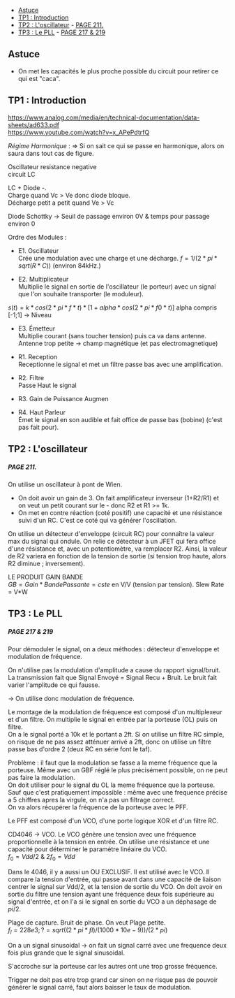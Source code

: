 - [Astuce](#astuce)
- [TP1 : Introduction](#tp1--introduction)
- [TP2 : L'oscillateur](#tp2--loscillateur)
      - [PAGE 211.](#page-211)
- [TP3 : Le PLL](#tp3--le-pll)
      - [PAGE 217 \& 219](#page-217--219)


## Astuce

- On met les capacités le plus proche possible du circuit pour retirer ce qui est "caca".

## TP1 : Introduction
https://www.analog.com/media/en/technical-documentation/data-sheets/ad633.pdf <br>
https://www.youtube.com/watch?v=x_APePdtrfQ <br>

_Régime Harmonique_ :  => Si on sait ce qui se passe en harmonique, alors on saura dans tout cas de figure.



Oscillateur resistance negative <br>
circuit LC <br>

LC + Diode -. <br>
Charge quand Vc > Ve donc diode bloque. <br>
Décharge petit a petit quand Ve > Vc <br>


Diode Schottky -> Seuil de passage environ 0V & temps pour passage environ 0 <br>


Ordre des Modules :
- E1. Oscillateur <br>
Crée une modulation avec une charge et une décharge.
$f=1/(2*pi*sqrt(R*C))$ (environ 84kHz.)

- E2. Multiplicateur <br>
Multiplie le signal en sortie de l'oscillateur (le porteur) avec un signal que l'on souhaite transporter (le moduleur).

$s(t)= k*cos(2*pi*f*t)*[1+alpha*cos(2*pi*f0*t)]$
alpha compris [-1;1] -> Niveau

- E3. Émetteur <br>
Multiplie courant (sans toucher tension) puis ca va dans antenne. Antenne trop petite -> champ magnétique (et pas electromagnetique)

- R1. Reception <br>
Receptionne le signal et met un filtre passe bas avec une amplification.

- R2. Filtre <br>
Passe Haut le signal

- R3. Gain de Puissance
Augmen

- R4. Haut Parleur <br>
Émet le signal en son audible et fait office de passe bas (bobine) (c'est pas fait pour).




## TP2 : L'oscillateur
##### PAGE 211.
On utilise un oscillateur à pont de Wien. <br>

- On doit avoir un gain de 3. On fait amplificateur inverseur (1+R2/R1) et on veut un petit courant sur le - donc R2 et R1 >= 1k.<br>
- On met en contre réaction (coté positif) une capacité et une résistance suivi d'un RC. C'est ce coté qui va générer l'oscillation.


On utilise un détecteur d'enveloppe (circuit RC) pour connaître la valeur max du signal qui ondule. On relie ce détecteur à un JFET  qui fera office d'une résistance et, avec un potentiomètre, va remplacer R2. Ainsi, la valeur de R2 variera en fonction de la tension de sortie (si tension trop haute, alors R2 diminue ; inversement).<br>

LE PRODUIT GAIN BANDE<br>
$GB = Gain*BandePassante = cste$ en V/V (tension par tension).
Slew Rate = V*W



## TP3 : Le PLL
##### PAGE 217 & 219
Pour démoduler le signal, on a deux méthodes : détecteur d'enveloppe et modulation de fréquence.

On n'utilise pas la modulation d'amplitude a cause du rapport signal/bruit. La transmission fait que Signal Envoyé = Signal Recu + Bruit. Le bruit fait varier l'amplitude ce qui fausse. 

-> On utilise donc modulation de fréquence.

Le montage de la modulation de fréquence est composé d'un multiplexeur et d'un filtre. On multiplie le signal en entrée par la porteuse (OL) puis on filtre. <br>
On a le signal porté a 10k et le portant a 2ft.
Si on utilise un filtre RC simple, on risque de ne pas assez atténuer arrivé a 2ft, donc on utilise un filtre passe bas d'ordre 2 (deux RC en série font le taf).

Problème : il faut que la modulation se fasse a la meme fréquence que la porteuse. Même avec un GBF réglé le plus précisément possible, on ne peut pas faire la modulation. <br>
On doit utiliser pour le signal du OL la meme fréquence que la porteuse. Sauf que c'est pratiquement impossible : même avec une frequence précise a 5 chiffres apres la virgule, on n'a pas un filtrage correct. <br>
On va alors récupérer la fréquence de la porteuse avec le PFF.

Le PFF est composé d'un VCO, d'une porte logique XOR et d'un filtre RC.

CD4046 -> VCO.
Le VCO génère une tension avec une fréquence proportionnelle à la tension en entrée. On utilise une résistance et une capacité pour déterminer le paramètre linéaire du VCO. <br>
$f_0 = Vdd/2$ & $2f_0 = Vdd$

Dans le 4046, il y a aussi un OU EXCLUSIF. Il est utilisé avec le VCO. Il compare la tension d'entrée, qui passe avant dans une capacité de liaison centrer le signal sur Vdd/2, et la tension de sortie du VCO.
On doit avoir en sortie du filtre une tension ayant une fréquence deux fois supérieure au signal d'entrée, et on l'a si le signal en sortie du VCO a un déphasage de $pi/2$.


Plage de capture. Bruit de phase.
On veut Plage petite.  
$f_l=228e3; ? = sqrt((2*pi*fl)/(1000*10e-9))/(2*pi)$

On a un signal sinusoidal -> on fait un signal carré avec une frequence deux fois plus grande que le signal sinusoidal.

S'accroche sur la porteuse car les autres ont une trop grosse fréquence.

Trigger ne doit pas etre trop grand car sinon on ne risque pas de pouvoir générer le signal carré, faut alors baisser le taux de modulation.
